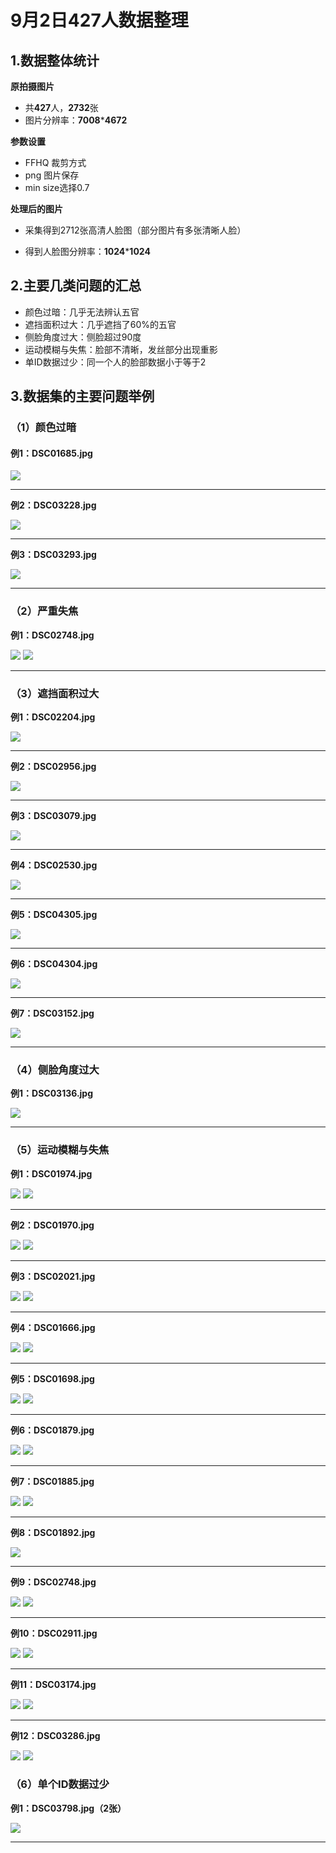 # 9月2日427人数据整理

## 1.数据整体统计

**原拍摄图片**

+ 共**427**人，**2732**张
+ 图片分辨率：**7008*****4672**

**参数设置**

+ FFHQ 裁剪方式
+ png 图片保存
+ min size选择0.7

**处理后的图片**

+ 采集得到2712张高清人脸图（部分图片有多张清晰人脸）

+ 得到人脸图分辨率：**1024*****1024**

## 2.主要几类问题的汇总

+ 颜色过暗：几乎无法辨认五官
+ 遮挡面积过大：几乎遮挡了60%的五官
+ 侧脸角度过大：侧脸超过90度
+ 运动模糊与失焦：脸部不清晰，发丝部分出现重影
+ 单ID数据过少：同一个人的脸部数据小于等于2

## 3.数据集的主要问题举例

### （1）颜色过暗

#### **例1：DSC01685.jpg** 

<img src="./images/image-20231014172410775.png"/>

---



**例2：DSC03228.jpg**

<img src="./images/image-20231014173438437.png"/>

---



**例3：DSC03293.jpg**

<img src="./images/image-20231014173526451.png"/>

---



### **（2）严重失焦**

**例1：DSC02748.jpg**

<img src="./images/image-20231014173710921.png"/>

<img src="./images/image-20231014173722721.png"/>

----



### **（3）遮挡面积过大**   

  **例1：DSC02204.jpg**
  
<img src="./images/image-20231014174017906.png"/>

---



**例2：DSC02956.jpg**

<img src="./images/image-20231014174032229.png"/>

---



**例3：DSC03079.jpg**

<img src="./images/image-20231014174041427.png"/>

---



**例4：DSC02530.jpg**

<img src="./images/image-20231014174050160.png"/>

---



**例5：DSC04305.jpg**

<img src="./images/image-20231014174058433.png"/>

---



**例6：DSC04304.jpg**

<img src="./images/image-20231014174115117.png"/>

----



**例7：DSC03152.jpg**

<img src="./images/image-20231014174127346.png"/>

---



### **（4）侧脸角度过大**

**例1：DSC03136.jpg**

<img src="./images/image-20231014180745947.png"/>

---



### **（5）运动模糊与失焦**

**例1：DSC01974.jpg**

<img src="./images/image-20231014181148594.png"/>

<img src="./images/image-20231014181154952.png"/>

---



 **例2：DSC01970.jpg**
 
<img src="./images/image-20231014181209619.png"/>

<img src="./images/image-20231014181213498.png"/>

---



  **例3：DSC02021.jpg**
  
<img src="./images/image-20231014181223340.png"/>

<img src="./images/image-20231014181227753.png"/>

---



**例4：DSC01666.jpg**

<img src="./images/image-20231014181541051.png"/>

<img src="./images/image-20231014182016425.png"/>

---



**例5：DSC01698.jpg**

<img src="./images/image-20231014182028138.png"/>

<img src="./images/image-20231014182032690.png"/>

---



**例6：DSC01879.jpg**

<img src="./images/image-20231014182049075.png"/>

<img src="./images/image-20231014182053824.png"/>

---



**例7：DSC01885.jpg**

<img src="./images/image-20231014182106059.png"/>

<img src="./images/image-20231014182111422.png"/>

---



**例8：DSC01892.jpg**

<img src="./images/image-20231014182121307.png"/>

---



**例9：DSC02748.jpg**

<img src="./images/image-20231014182130118.png"/>

<img src="./images/image-20231014182136517.png"/>

---



**例10：DSC02911.jpg**

<img src="./images/image-20231014182146274.png"/>

<img src="./images/image-20231014182152602.png"/>

---



**例11：DSC03174.jpg**

<img src="./images/image-20231014182243581.png"/>

<img src="./images/image-20231014182248412.png"/>

---



**例12：DSC03286.jpg**

<img src="./images/image-20231014182301366.png"/>

<img src="./images/image-20231014182305062.png"/>

### **（6）单个ID数据过少**

**例1：DSC03798.jpg（2张）**

<img src="./images/image-20231014182328479.png"/>

---

